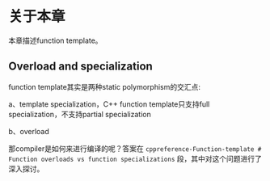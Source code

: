 # 关于本章

本章描述function template。

## Overload and specialization

function template其实是两种static polymorphism的交汇点:

a、template specialization，C++ function template只支持full specialization，不支持partial specialization

b、overload

那compiler是如何来进行编译的呢？答案在 `cppreference-Function-template # Function overloads vs function specializations` 段，其中对这个问题进行了深入探讨。


